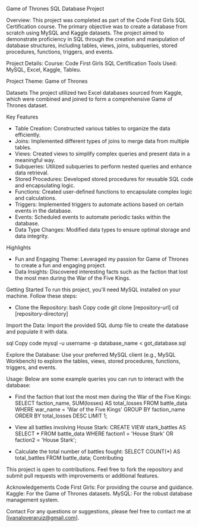 Game of Thrones SQL Database Project

Overview:
This project was completed as part of the Code First Girls SQL Certification course. The primary objective was to create a database from scratch using MySQL and Kaggle datasets. The project aimed to demonstrate proficiency in SQL through the creation and manipulation of database structures, including tables, views, joins, subqueries, stored procedures, functions, triggers, and events.

Project Details:
Course: Code First Girls SQL Certification
Tools Used: MySQL, Excel, Kaggle, Tableu.

Project Theme: Game of Thrones

Datasets
The project utilized two Excel databases sourced from Kaggle, which were combined and joined to form a comprehensive Game of Thrones dataset.

Key Features
- Table Creation: Constructed various tables to organize the data efficiently.
- Joins: Implemented different types of joins to merge data from multiple tables.
- Views: Created views to simplify complex queries and present data in a meaningful way.
- Subqueries: Utilized subqueries to perform nested queries and enhance data retrieval.
- Stored Procedures: Developed stored procedures for reusable SQL code and encapsulating logic.
- Functions: Created user-defined functions to encapsulate complex logic and calculations.
- Triggers: Implemented triggers to automate actions based on certain events in the database.
- Events: Scheduled events to automate periodic tasks within the database.
- Data Type Changes: Modified data types to ensure optimal storage and data integrity.

Highlights
- Fun and Engaging Theme: Leveraged my passion for Game of Thrones to create a fun and engaging project.
- Data Insights: Discovered interesting facts such as the faction that lost the most men during the War of the Five Kings.

Getting Started
To run this project, you'll need MySQL installed on your machine. Follow these steps:
- Clone the Repository:
bash
Copy code
git clone [repository-url]
cd [repository-directory]

Import the Data:
Import the provided SQL dump file to create the database and populate it with data.

sql
Copy code
mysql -u username -p database_name < got_database.sql

Explore the Database:
Use your preferred MySQL client (e.g., MySQL Workbench) to explore the tables, views, stored procedures, functions, triggers, and events.

Usage:
Below are some example queries you can run to interact with the database:

- Find the faction that lost the most men during the War of the Five Kings:
SELECT faction_name, SUM(losses) AS total_losses
FROM battle_data
WHERE war_name = 'War of the Five Kings'
GROUP BY faction_name
ORDER BY total_losses DESC
LIMIT 1;

- View all battles involving House Stark:
CREATE VIEW stark_battles AS
SELECT * FROM battle_data
WHERE faction1 = 'House Stark' OR faction2 = 'House Stark';

- Calculate the total number of battles fought:
SELECT COUNT(*) AS total_battles
FROM battle_data;
Contributing

This project is open to contributions. Feel free to fork the repository and submit pull requests with improvements or additional features.

Acknowledgements
Code First Girls: For providing the course and guidance.
Kaggle: For the Game of Thrones datasets.
MySQL: For the robust database management system.

Contact
For any questions or suggestions, please feel free to contact me at [ivanaloveraruiz@gmail.com].
